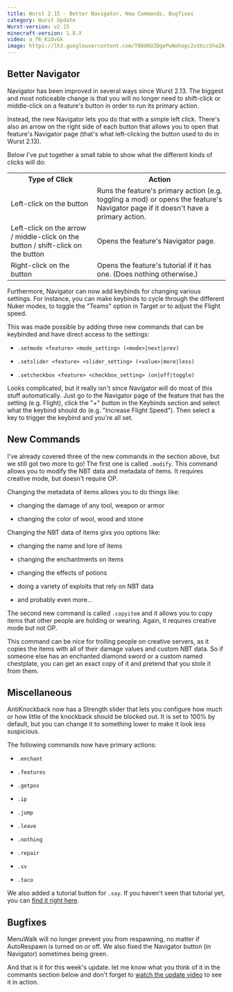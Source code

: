 ```yaml
---
title: Wurst 2.15 - Better Navigator, New Commands, Bugfixes
category: Wurst Update
Wurst-version: v2.15
minecraft-version: 1.8.X
video: a_f6_KiOvGk
image: https://lh3.googleusercontent.com/T88d6UJDgePwNehogc2xVXccSheZA-nFvuCcPBKg1YnANsHMEx0ZbNsoxwkTAeSKSK4sHetxMENsHGjbMcJdtHl-90APpLdDURt6K4qBUxHgpIlB6znG3jG-sqoqkJgFGHpRRl6jK_ii7T0OM9_po-J7909rZ-vGOfqgu1T7Lz051XwG_mTAFsS6kjA_kTArarhyeRsg5lXwVURhZATCa0sPTjqgey7JX7X3d8LwhnplAUQsCk5epRZSawakf4IF3kyhbTRU-cYJwQ6Mo92xgBwDa37p4481Pb741d5ck2RLxQNn2lABsGfihKUVm5gwPt3wZWnC63WbPcbzYTxGWTfmCWiB9-rDrNJPijjDPyCBmDBrkd6xYsX9q-RFSiOL_0ElXA8gebeuEiyEPi1ae1ulTziZzfL7EJwx9rlxddmmsk3dL0IDyR_UCBUk3ioQgj05YBtX3rxqYhp7ik7yXpVD9KxPW877MDh9o1AlSP6bY9B1gRX7_wtqKFvM2OZPFkYvyy6ntVKT0m-X81KNwggqauYjiG4cpnZefoFJIsKiVWvhe7Ja4NzkfYiwwgj0oCk1D0C22xTDv-_yDOQ7wfD5jl9lujYSNy4Fsb-GQEQLm6gT=w1280-h720-no
---
```


## Better Navigator

Navigator has been improved in several ways since Wurst 2.13. The biggest and most noticeable change is that you will no longer need to shift-click or middle-click on a feature's button in order to run its primary action.

Instead, the new Navigator lets you do that with a simple left click. There's also an arrow on the right side of each button that allows you to open that feature's Navigator page (that's what left-clicking the button used to do in Wurst 2.13).

Below I've put together a small table to show what the different kinds of clicks will do:

<table class="table table-bordered">
  <tr>
    <th>
      Type of Click
    </th>
    <th>
      Action
    </th>
  </tr>
  <tr>
    <td>
      Left-click on the button
    </td>
    <td>
      Runs the feature's primary action (e.g. toggling a mod) or opens the feature's Navigator page if it doesn't have a primary action.
    </td>
  </tr>
  <tr>
    <td>
      Left-click on the arrow / middle-click on the button / shift-click on the button
    </td>
    <td>
      Opens the feature's Navigator page.
    </td>
  </tr>
  <tr>
    <td>
      Right-click on the button
    </td>
    <td>
      Opens the feature's tutorial if it has one. (Does nothing otherwise.)
    </td>
  </tr>
</table>

Furthermore, Navigator can now add keybinds for changing various settings. For instance, you can make keybinds to cycle through the different Nuker modes, to toggle the "Teams" option in Target or to adjust the Flight speed.

<!--read more-->

This was made possible by adding three new commands that can be keybinded and have direct access to the settings:

- `.setmode <feature> <mode_setting> (<mode>|next|prev)`

- `.setslider <feature> <slider_setting> (<value>|more|less)`

- `.setcheckbox <feature> <checkbox_setting> (on|off|toggle)`

Looks complicated, but it really isn't since Navigator will do most of this stuff automatically. Just go to the Navigator page of the feature that has the setting (e.g. Flight), click the "+" button in the Keybinds section and select what the keybind should do (e.g. "Increase Flight Speed"). Then select a key to trigger the keybind and you're all set.


## New Commands

I've already covered three of the new commands in the section above, but we still got two more to go! The first one is called `.modify`. This command allows you to modify the NBT data and metadata of items. It requires creative mode, but doesn't require OP.

Changing the metadata of items allows you to do things like:

- changing the damage of any tool, weapon or armor

- changing the color of wool, wood and stone

Changing the NBT data of items givs you options like:

- changing the name and lore of items

- changing the enchantments on items

- changing the effects of potions

- doing a variety of exploits that rely on NBT data

- and probably even more...

The second new command is called `.copyitem` and it allows you to copy items that other people are holding or wearing. Again, it requires creative mode but not OP.

This command can be nice for trolling people on creative servers, as it copies the items with all of their damage values and custom NBT data. So if someone else has an enchanted diamond sword or a custom named chestplate, you can get an exact copy of it and pretend that you stole it from them.

## Miscellaneous

AntiKnockback now has a Strength slider that lets you configure how much or how little of the knockback should be blocked out. It is set to 100% by default, but you can change it to something lower to make it look less suspicious.

The following commands now have primary actions:

- `.enchant`

- `.features`

- `.getpos`

- `.ip`

- `.jump`

- `.leave`

- `.nothing`

- `.repair`

- `.sv`

- `.taco`

We also added a tutorial button for `.say`. If you haven't seen that tutorial yet, you can [find it right here](/wiki/Commands/say/).

## Bugfixes

MenuWalk will no longer prevent you from respawning, no matter if AutoRespawn is turned on or off. We also fixed the Navigator button (in Navigator) sometimes being green.

And that is it for this week's update. let me know what you think of it in the commants section below and don't forget to [watch the update video](https://www.youtube.com/watch?v=a_f6_KiOvGk) to see it in action.
